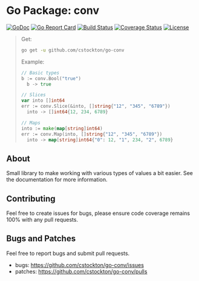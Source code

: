 # Go Package: conv

  [![GoDoc](http://img.shields.io/badge/go-documentation-blue.svg?style=flat-square)](http://godoc.org/github.com/cstockton/go-conv)
  [![Go Report Card](https://goreportcard.com/badge/github.com/cstockton/go-conv?style=flat-square)](https://goreportcard.com/report/github.com/cstockton/go-conv)
  [![Build Status](http://img.shields.io/travis/cstockton/go-conv.svg?style=flat-square)](https://travis-ci.org/cstockton/go-conv)
  [![Coverage Status](https://img.shields.io/codecov/c/github/cstockton/go-conv/master.svg?style=flat-square)](https://codecov.io/github/cstockton/go-conv?branch=master)
  [![License](http://img.shields.io/badge/license-mit-blue.svg?style=flat-square)](https://raw.githubusercontent.com/cstockton/go-conv/master/LICENSE)

  > Get:
  > ```bash
  > go get -u github.com/cstockton/go-conv
  > ```
  >
  > Example:
  > ```Go
  > // Basic types
  > b := conv.Bool("true")
  >   b -> true
  >
  > // Slices
  > var into []int64
  > err := conv.Slice(&into, []string{"12", "345", "6789"})
  >   into -> []int64{12, 234, 6789}
  >
  > // Maps
  > into := make(map[string]int64)
  > err := conv.Map(into, []string{"12", "345", "6789"})
  >   into -> map[string]int64{"0": 12, "1", 234, "2", 6789}
  > ```


## About

Small library to make working with various types of values a bit easier. See the
documentation for more information.


## Contributing

Feel free to create issues for bugs, please ensure code coverage remains 100%
with any pull requests.


## Bugs and Patches

  Feel free to report bugs and submit pull requests.

  * bugs:
    <https://github.com/cstockton/go-conv/issues>
  * patches:
    <https://github.com/cstockton/go-conv/pulls>
